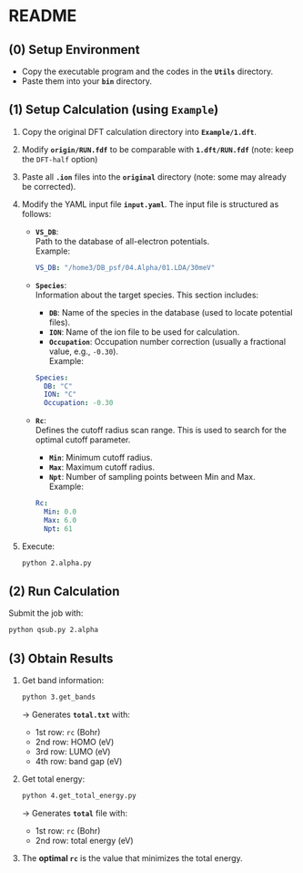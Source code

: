 # README

## (0) Setup Environment
- Copy the executable program and the codes in the **`Utils`** directory.  
- Paste them into your **`bin`** directory.

## (1) Setup Calculation (using `Example`)
1. Copy the original DFT calculation directory into **`Example/1.dft`**.  

2. Modify **`origin/RUN.fdf`** to be comparable with **`1.dft/RUN.fdf`** (note: keep the `DFT-half` option) 

3. Paste all **`.ion`** files into the **`original`** directory (note: some may already be corrected).  

4. Modify the YAML input file **`input.yaml`**. The input file is structured as follows:

   - **`VS_DB`**:  
     Path to the database of all-electron potentials.  
     Example:  
     ```yaml
     VS_DB: "/home3/DB_psf/04.Alpha/01.LDA/30meV"
     ```

   - **`Species`**:  
     Information about the target species. This section includes:
       - **`DB`**: Name of the species in the database (used to locate potential files).  
       - **`ION`**: Name of the ion file to be used for calculation.  
       - **`Occupation`**: Occupation number correction (usually a fractional value, e.g., `-0.30`).  
     Example:  
     ```yaml
     Species:
       DB: "C"
       ION: "C"
       Occupation: -0.30
     ```

   - **`Rc`**:  
     Defines the cutoff radius scan range. This is used to search for the optimal cutoff parameter.  
       - **`Min`**: Minimum cutoff radius.  
       - **`Max`**: Maximum cutoff radius.  
       - **`Npt`**: Number of sampling points between Min and Max.  
     Example:  
     ```yaml
     Rc:
       Min: 0.0
       Max: 6.0
       Npt: 61
     ```
5. Execute:  
   ```bash
   python 2.alpha.py
   ```

## (2) Run Calculation
Submit the job with:
```bash
python qsub.py 2.alpha
```

## (3) Obtain Results
1. Get band information:  
   ```bash
   python 3.get_bands
   ```  
   → Generates **`total.txt`** with:  
   - 1st row: `rc` (Bohr)
   - 2nd row: HOMO (eV)
   - 3rd row: LUMO (eV)
   - 4th row: band gap (eV) 

2. Get total energy:  
   ```bash
   python 4.get_total_energy.py
   ```  
   → Generates **`total`** file with:  
   - 1st row: `rc` (Bohr)
   - 2nd row: total energy (eV)  

3. The **optimal `rc`** is the value that minimizes the total energy.


